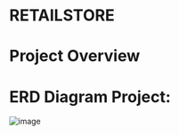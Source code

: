 # RETAILSTORE

# Project Overview

# ERD Diagram Project:
![image](https://github.com/user-attachments/assets/9012d401-acd7-4f8c-97e5-4d33d461ccd7)
